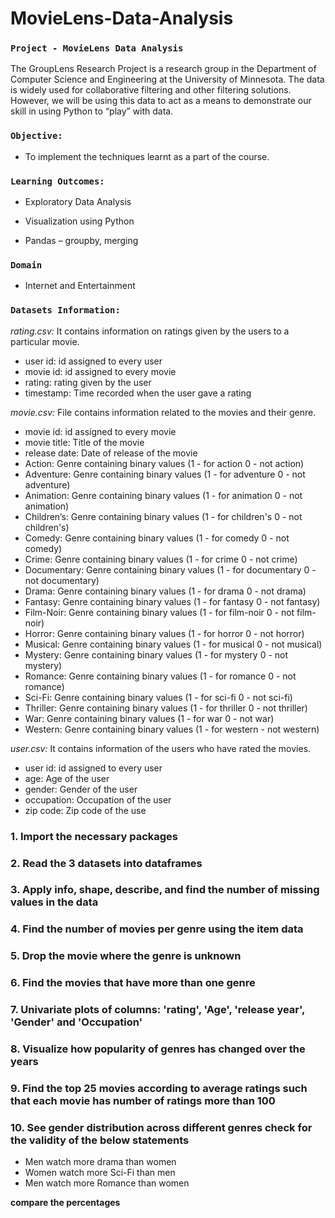 # MovieLens-Data-Analysis

### `Project - MovieLens Data Analysis`

The GroupLens Research Project is a research group in the Department of Computer Science and Engineering at the University of Minnesota. The data is widely used for collaborative filtering and other filtering solutions. However, we will be using this data to act as a means to demonstrate our skill in using Python to “play” with data.


### `Objective:`
- To implement the techniques learnt as a part of the course.

### `Learning Outcomes:`
- Exploratory Data Analysis

- Visualization using Python

- Pandas – groupby, merging 


### `Domain` 
- Internet and Entertainment

### `Datasets Information:`


*rating.csv:* It contains information on ratings given by the users to a particular movie.
- user id: id assigned to every user
- movie id: id assigned to every movie
- rating: rating given by the user
- timestamp: Time recorded when the user gave a rating



*movie.csv:* File contains information related to the movies and their genre.
- movie id: id assigned to every movie
- movie title: Title of the movie
- release date: Date of release of the movie
- Action: Genre containing binary values (1 - for action 0 - not action)
- Adventure: Genre containing binary values (1 - for adventure 0 - not adventure)
- Animation: Genre containing binary values (1 - for animation 0 - not animation)
- Children’s: Genre containing binary values (1 - for children's 0 - not children's)
- Comedy: Genre containing binary values (1 - for comedy 0 - not comedy)
- Crime: Genre containing binary values (1 - for crime 0 - not crime)
- Documentary: Genre containing binary values (1 - for documentary 0 - not documentary)
- Drama: Genre containing binary values (1 - for drama 0 - not drama)
- Fantasy: Genre containing binary values (1 - for fantasy 0 - not fantasy)
- Film-Noir: Genre containing binary values (1 - for film-noir 0 - not film-noir)
- Horror: Genre containing binary values (1 - for horror 0 - not horror)
- Musical: Genre containing binary values (1 - for musical 0 - not musical)
- Mystery: Genre containing binary values (1 - for mystery 0 - not mystery)
- Romance: Genre containing binary values (1 - for romance 0 - not romance)
- Sci-Fi: Genre containing binary values (1 - for sci-fi 0 - not sci-fi)
- Thriller: Genre containing binary values (1 - for thriller 0 - not thriller)
- War: Genre containing binary values (1 - for war 0 - not war)
- Western: Genre containing binary values (1 - for western - not western)



*user.csv:* It contains information of the users who have rated the movies.
- user id: id assigned to every user
- age: Age of the user
- gender: Gender of the user
- occupation: Occupation of the user
- zip code: Zip code of the use

### 1. Import the necessary packages
### 2. Read the 3 datasets into dataframes
### 3. Apply info, shape, describe, and find the number of missing values in the data
### 4. Find the number of movies per genre using the item data
### 5. Drop the movie where the genre is unknown
### 6. Find the movies that have more than one genre
### 7. Univariate plots of columns: 'rating', 'Age', 'release year', 'Gender' and 'Occupation' 
### 8. Visualize how popularity of genres has changed over the years
### 9. Find the top 25 movies according to average ratings such that each movie has number of ratings more than 100
### 10. See gender distribution across different genres check for the validity of the below statements

* Men watch more drama than women
* Women watch more Sci-Fi than men
* Men watch more Romance than women

**compare the percentages**
